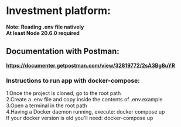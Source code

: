 # Investment platform:

**Note: Reading .env file natively**  
**At least Node 20.6.0 required**

## Documentation with Postman:

**https://documenter.getpostman.com/view/32819772/2sA3Bg8uYR**

### Instructions to run app with docker-compose:

1.Once the project is cloned, go to the root path  
2.Create a .env file and copy inside the contents of .env.example  
3.Open a terminal in the root path  
4.Having a Docker daemon running, execute: docker compose up  
If your docker version is old you'll need: docker-compose up